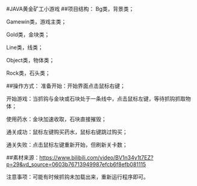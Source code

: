 #JAVA黄金矿工小游戏
##项目结构：
Bg类，背景类；

Gamewin类，游戏主类；

Gold类，金块类；

Line类，线类；

Object类，物体类；

Rock类，石头类；

##操作方式：
准备开始：开始界面点击鼠标右键；

开始游戏：当抓钩与金块或石块处于一条线中，点击鼠标左键，等待抓钩抓取物体；

使用药水：金块加速收取，石块直接摧毁；

通关成功：鼠标左键购买药水，鼠标右键跳过购买；

通关失败：点击鼠标左键重新开始，但刷新关卡数；

##素材来源：https://www.bilibili.com/video/BV1n34y1t7EZ?p=29&vd_source=0603b76713949987efcb6f8efb081115

注意事项：可能有时候抓钩未加载出来，重新运行程序即可。
